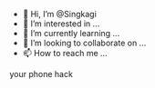 - 👋 Hi, I’m @Singkagi
- 👀 I’m interested in ...
- 🌱 I’m currently learning ...
- 💞️ I’m looking to collaborate on ...
- 📫 How to reach me ...

<!---
Singkagi/Singkagi is a ✨ special ✨ repository because its `README.md` (this file) appears on your GitHub profile.
You can click the Preview link to take a look at your changes.
--->your phone hack 
